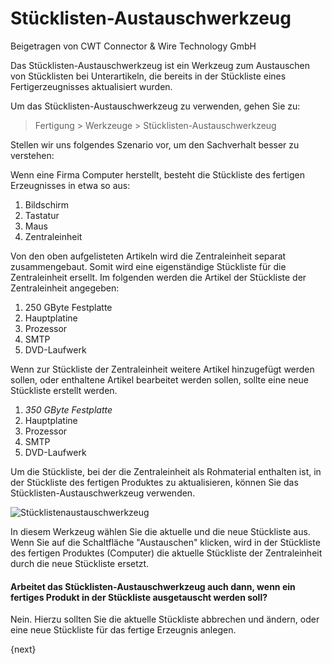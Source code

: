 # Stücklisten-Austauschwerkzeug
<span class="text-muted contributed-by">Beigetragen von CWT Connector & Wire Technology GmbH</span>

Das Stücklisten-Austauschwerkzeug ist ein Werkzeug zum Austauschen von Stücklisten bei Unterartikeln, die bereits in der Stückliste eines Fertigerzeugnisses aktualisiert wurden.

Um das Stücklisten-Austauschwerkzeug zu verwenden, gehen Sie zu:

> Fertigung > Werkzeuge > Stücklisten-Austauschwerkzeug

Stellen wir uns folgendes Szenario vor, um den Sachverhalt besser zu verstehen:

Wenn eine Firma Computer herstellt, besteht die Stückliste des fertigen Erzeugnisses in etwa so aus:

1. Bildschirm
2. Tastatur
3. Maus
4. Zentraleinheit

Von den oben aufgelisteten Artikeln wird die Zentraleinheit separat zusammengebaut. Somit wird eine eigenständige Stückliste für die Zentraleinheit ersellt. Im folgenden werden die Artikel der Stückliste der Zentraleinheit angegeben:

1. 250 GByte Festplatte
2. Hauptplatine
3. Prozessor
4. SMTP
5. DVD-Laufwerk

Wenn zur Stückliste der Zentraleinheit weitere Artikel hinzugefügt werden sollen, oder enthaltene Artikel bearbeitet werden sollen, sollte eine neue Stückliste erstellt werden.

1. _350 GByte Festplatte_
2. Hauptplatine
3. Prozessor
4. SMTP
5. DVD-Laufwerk

Um die Stückliste, bei der die Zentraleinheit als Rohmaterial enthalten ist, in der Stückliste des fertigen Produktes zu aktualisieren, können Sie das Stücklisten-Austauschwerkzeug verwenden.

<img class="screenshot" alt="Stücklistenaustauschwerkzeug" src="/docs/assets/img/manufacturing/bom-replace-tool.png">

In diesem Werkzeug  wählen Sie die aktuelle und die neue Stückliste aus. Wenn Sie auf die Schaltfläche "Austauschen" klicken, wird in der Stückliste des fertigen Produktes (Computer) die aktuelle Stückliste der Zentraleinheit durch die neue Stückliste ersetzt.

#### Arbeitet das Stücklisten-Austauschwerkzeug auch dann, wenn ein fertiges Produkt in der Stückliste ausgetauscht werden soll?

Nein. Hierzu sollten Sie die aktuelle Stückliste abbrechen und ändern, oder eine neue Stückliste für das fertige Erzeugnis anlegen.

{next}
